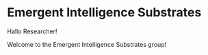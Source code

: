 # Emergent Intelligence Substrates

Hallo Researcher!

Welcome to the Emergent Intelligence Substrates group!